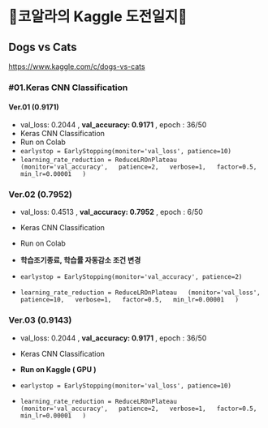 # 🐨코알라의 Kaggle 도전일지🦜

## Dogs vs Cats
https://www.kaggle.com/c/dogs-vs-cats

### #01.Keras CNN Classification
#### Ver.01 (0.9171)
- val_loss: 0.2044 , **val_accuracy: 0.9171** , epoch : 36/50 
- Keras CNN Classification
- Run on Colab
- `earlystop = EarlyStopping(monitor='val_loss', patience=10)`
- `learning_rate_reduction = ReduceLROnPlateau  
(monitor='val_accuracy',  
                                           patience=2,  
                                           verbose=1,  
                                           factor=0.5,  
                                           min_lr=0.00001  
                                           )` 
                                           
### Ver.02 (0.7952)
- val_loss: 0.4513 , **val_accuracy: 0.7952** , epoch : 6/50
- Keras CNN Classification
- Run on Colab

- **학습조기종료, 학습률 자동감소 조건 변경**
- `earlystop = EarlyStopping(monitor='val_accuracy', patience=2)`
- `learning_rate_reduction = ReduceLROnPlateau  
(monitor='val_loss',  
                                           patience=10,  
                                           verbose=1,  
                                           factor=0.5,  
                                           min_lr=0.00001  
                                           )`
                                           
### Ver.03 (0.9143)
- val_loss: 0.2044 , **val_accuracy: 0.9171** , epoch : 36/50 
- Keras CNN Classification
- **Run on Kaggle ( GPU )**

- `earlystop = EarlyStopping(monitor='val_loss', patience=10)`
- `learning_rate_reduction = ReduceLROnPlateau  
(monitor='val_accuracy',  
                                           patience=2,  
                                           verbose=1,  
                                           factor=0.5,  
                                           min_lr=0.00001  
                                           )` 

